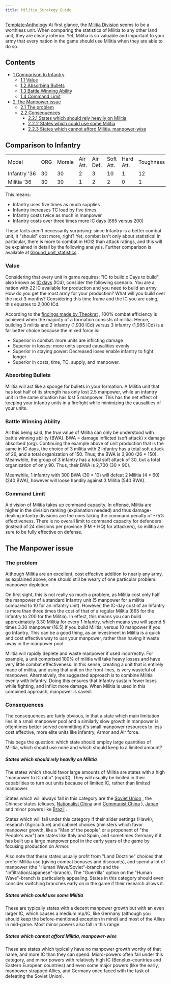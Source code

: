 ```yaml
---
title: Militia_Strategy_Guide
---
```



[Template:Anthology](/wiki/index.php?title=Template:Anthology&action=edit&redlink=1 "Template:Anthology (page does not exist)")
At first glance, the [Militia
Division](/wiki/Militia_Division "Militia Division") seems to be a
worthless unit. When comparing the statistics of Militia to any other
land unit, they are clearly inferior. Yet, Militia is so valuable and
important to your army that every nation in the game should use Militia
when they are able to do so.

## Contents

-   [ 1 Comparison to Infantry ](#Comparison_to_Infantry)
    -   [ 1.1 Value ](#Value)
    -   [ 1.2 Absorbing Bullets ](#Absorbing_Bullets)
    -   [ 1.3 Battle Winning Ability ](#Battle_Winning_Ability)
    -   [ 1.4 Command Limit ](#Command_Limit)
-   [ 2 The Manpower issue ](#The_Manpower_issue)
    -   [ 2.1 The problem ](#The_problem)
    -   [ 2.2 Consequences ](#Consequences)
        -   [ 2.2.1 States which should rely heavily on Militia
            ](#States_which_should_rely_heavily_on_Militia)
        -   [ 2.2.2 States which could use some Militia
            ](#States_which_could_use_some_Militia)
        -   [ 2.2.3 States which cannot afford Militia, manpower-wise
            ](#States_which_cannot_afford_Militia.2C_manpower-wise)

##  Comparison to Infantry 

|              |     |        |          |          |           |           |           |               |          |      |            |          |           |              |             |
|--------------|-----|--------|----------|----------|-----------|-----------|-----------|---------------|----------|------|------------|----------|-----------|--------------|-------------|
| Model        | ORG | Morale | Air Att. | Air Def. | Soft Att. | Hard Att. | Toughness | Defensiveness | Softness | Cost | Build-time | Manpower | Max Speed | Supply Cons. | Suppression |
| Infantry '36 | 30  | 30     | 2        | 3        | 10        | 1         | 12        | 15            | 100      | 7    | 95         | 10       | 4         | 1            | 2           |
| Militia '36  | 30  | 30     | 1        | 2        | 2         | 0         | 1         | 8             | 100      | 4    | 50         | 5        | 4         | 0.2          | 1           |

This means:

-   Infantry uses five times as much supplies
-   Infantry increases TC load by five times
-   Infantry costs twice as much in manpower
-   Infantry costs over three times more IC days (665 versus 200)

These facts aren't necessarily surprising: since Infantry is a better
combat unit, it "should" cost more, right? Yet, combat isn't only about
statistics! In particular, there is more to combat in HOI2 than attack
ratings, and this will be explained in detail by the following analysis.
Further comparison is available at
[Ground_unit_statistics](/wiki/Ground_unit_statistics "Ground unit statistics")
.

###  Value 

Considering that every unit in game requires: "IC to build x Days to
build", also known as [IC days](/wiki/IC_days "IC days") (ICd), consider
the following scenario. You are a nation with 22 IC available for
production and you need to build an army. How do you get the most army
for your production? What will you build over the next 3 months?
Considering this time frame and the IC you are using, this equates to
2,000 ICd.

According to the [findings made by
Theokrat](http://forum.paradoxplaza.com/forum/showthread.php?t=296740) ,
100% combat efficiency is achieved when the majority of a formation
consists of militia. Hence, building 3 militia and 2 infantry (1,930
ICd) versus 3 infantry (1,995 ICd) is a far better choice because the
mixed force is:

-   Superior in combat: more units are inflicting damage
-   Superior in losses: more units spread causalities evenly
-   Superior in staying power: Decreased loses enable infantry to fight
    longer
-   Superior in costs, time, TC, supply, and manpower.

###  Absorbing Bullets 

Militia will act like a sponge for bullets in your formation. A Militia
unit that has lost half of its strength has only lost 2.5 manpower,
while an infantry unit in the same situation has lost 5 manpower. This
has the net effect of keeping your infantry units in a firefight while
minimizing the causalities of your units.

###  Battle Winning Ability 

All this being said, the *true* value of Militia can only be understood
with battle winning ability (BWA). BWA = damage inflicted (soft attack)
x damage absorbed (org). Continuing the example above of unit production
that is the same in IC days, the choice of 3 militia with 2 infantry has
a total soft attack of 26, and a total organization of 150. Thus, the
BWA is 3,900 (26 \* 150). Meanwhile, the group of 3 infantry has a total
soft attack of 30, but a total organization of only 90. Thus, their BWA
is 2,700 (30 \* 90).

Meanwhile, 1 infantry with 300 BWA (30 \* 10) will defeat 2 Militia (4
\* 60) (240 BWA), however will loose handily against 3 Militia (540
BWA).

###  Command Limit 

A division of Militia takes up command capacity. In offense, Militia are
higher in the division ranking (explanation needed) and thus
damage-dealing infantry divisions are the ones taking the command
penalty of -75% effectiveness. There is no overall limit to command
capacity for defenders (instead of 24 divisions per province (FM + HQ)
for attackers), so militia are sure to be fully effective on defense.

##  The Manpower issue 

###  The problem 

Although Militia are an excellent, cost effective addition to nearly any
army, as explained above, one should still be weary of one particular
problem: manpower depletion.

On first sight, this is not really so much a problem, as Militia cost
only half the manpower of a standard Infantry unit (5 manpower for a
militia compared to 10 for an infantry unit). However, the IC-day cost
of an Infantry is more than three times the cost of that of a regular
Militia (665 for the Infantry to 200 for the Militia). In effect, this
means you can build approximately 3.30 Militia for every 1 Infantry,
which means you will spend 5 times 3.30 manpower (16.5) if you build
Militia, versus 10 manpower if you go Infantry. This can be a good
thing, as an investment in Militia is a quick and cost effective way to
*use* your manpower, rather than having it waste away in the manpower
pool.

Militia will rapidly deplete and waste manpower if used incorrectly. For
example, a unit comprised 100% of militia will take heavy losses and
have very little combat effectiveness. In this sense, creating a unit
that is entirely made of militia, and using that unit on the front
lines, is very wasteful of manpower. Alternatively, the suggested
approach is to combine Militia evenly with Infantry. Doing this ensures
that Infantry sustain fewer loses while fighting, and inflict more
damage. When Militia is used in this combined approach, manpower is
saved.

###  Consequences 

The consequences are fairly obvious, in that a state which main
limitation lies in a small manpower pool and a similarly slow growth in
manpower is oftentimes better served committing it's small manpower
resources to less cost effective, more elite units like Infantry, Armor
and Air force.

This begs the question: which state should employ large quantities of
Militia, which should use none and which should keep to a limited
amount?

#####  States which should rely heavily on Militia 

The states which should favor large amounts of Militia are states with a
high "manpower to IC ratio" (mp/IC). They will usually be limited in
their capabilities to turn out units because of limited IC, rather than
limited manpower.

States which will always fall in this category are the [Soviet
Union](/wiki/Soviet_Union "Soviet Union") , the Chinese states (cliques,
[Nationalist China](/wiki/Nationalist_China "Nationalist China") and
[Communist China](/wiki/Communist_China "Communist China") ),
[Japan](/wiki/Japan "Japan") and minor powers like
[Brazil](/wiki/Brazil "Brazil") .

States which will fall under this category if their slider settings
(Hawk), research (Agriculture) and cabinet choices (ministers which
favor manpower growth, like a "Man of the people" or a proponent of "the
People's war") are states like Italy and Spain, and sometimes Germany if
it has built up a large manpower pool in the early years of the game by
focusing production on Armor.

Also note that these states usually profit from "Land Doctrine" choices
that prefer Militia use (giving combat bonuses and discounts), and spend
a lot of manpower (the "Human Wave/Soviet"-branch and the
"Infiltration/Japanese"-branch). The "Guerrilla" option on the "Human
Wave"-branch is particularly appealing. States in this category should
even consider switching branches early on in the game if their research
allows it.

#####  States which could use some Militia 

These are typically states with a decent manpower growth but with an
even larger IC, which causes a medium mp/IC, like Germany (although you
should keep the before-mentioned exception in mind) and most of the
Allies in mid-game. Most minor powers also fall in this range.

#####    States which cannot afford Militia, manpower-wise 

These are states which typically have no manpower growth worthy of that
name, and more IC than they can spend. Micro-powers often fall under
this category, and minor powers with relatively high IC
(Benelux-countries and Eastern European countries) and even some major
powers (like the early, manpower strapped Allies, and Germany once faced
with the task of defeating the Soviet Union).
